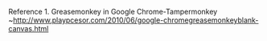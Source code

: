 Reference
	1.	Greasemonkey in Google Chrome-Tampermonkey
			~http://www.playpcesor.com/2010/06/google-chromegreasemonkeyblank-canvas.html